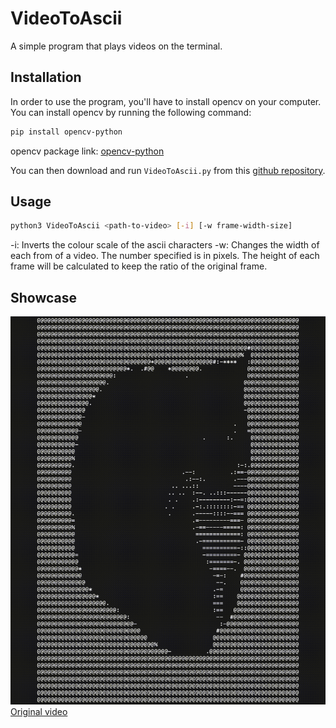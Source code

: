 # VideoToAscii
A simple program that plays videos on the terminal.

## Installation
In order to use the program, you'll have to install opencv on your computer. You can install opencv by running the following command:

```bash
pip install opencv-python
```

opencv package link: [opencv-python](https://pypi.org/project/opencv-python/)

You can then download and run `VideoToAscii.py` from this [github repository](https://github.com/AhmadElshiltawi/VideoToAscii/).

## Usage
```bash
python3 VideoToAscii <path-to-video> [-i] [-w frame-width-size]
```
-i: Inverts the colour scale of the ascii characters
-w: Changes the width of each from of a video. The number specified is in pixels. The height of each frame will be calculated to keep the ratio of the original frame.
## Showcase
![](https://github.com/AhmadElshiltawi/VideoToAscii/blob/main/Documents/maxwell.gif)
[Original video](https://www.youtube.com/watch?v=kOG0_qjKWEI)
